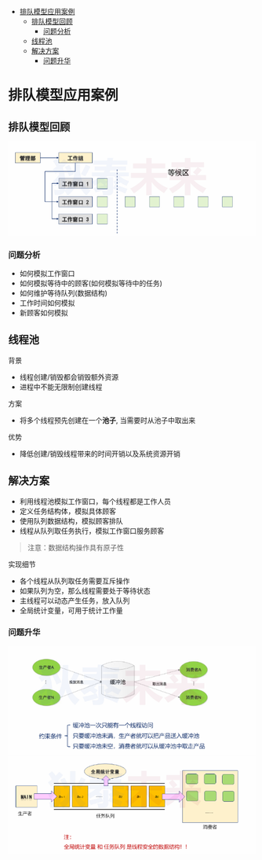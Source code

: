 - [排队模型应用案例](#排队模型应用案例)
  - [排队模型回顾](#排队模型回顾)
    - [问题分析](#问题分析)
  - [线程池](#线程池)
  - [解决方案](#解决方案)
    - [问题升华](#问题升华)


# 排队模型应用案例

## 排队模型回顾

![排队模型应用案例](./pic/排队模型应用案例1.png)

### 问题分析

* 如何模拟工作窗口
* 如何模拟等待中的顾客(如何模拟等待中的任务)
* 如何维护等待队列(数据结构)
* 工作时间如何模拟
* 新顾客如何模拟

## 线程池

背景
* 线程创建/销毁都会销毁额外资源
* 进程中不能无限制创建线程

方案
* 将多个线程预先创建在一个**池子**, 当需要时从池子中取出来

优势
* 降低创建/销毁线程带来的时间开销以及系统资源开销


## 解决方案

* 利用线程池模拟工作窗口，每个线程都是工作人员
* 定义任务结构体，模拟具体顾客
* 使用队列数据结构，模拟顾客排队
* 线程从队列取任务执行，模拟工作窗口服务顾客

> 注意：数据结构操作具有原子性

实现细节

* 各个线程从队列取任务需要互斥操作
* 如果队列为空，那么线程需要处于等待状态
* 主线程可以动态产生任务，放入队列
* 全局统计变量，可用于统计工作量

### 问题升华
![排队模型应用案例](./pic/排队模型应用案例2.png)
![排队模型应用案例](./pic/排队模型应用案例3.png)